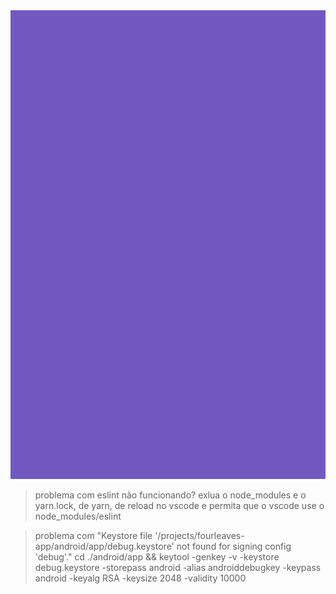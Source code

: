 <img src="./docs/cover.png" alt='capa do projeto' width='1500' height='750' />

> problema com eslint não funcionando?
> exlua o node_modules e o yarn.lock, de yarn, de reload no vscode e permita que o vscode use o node_modules/eslint

> problema com "Keystore file '/projects/fourleaves-app/android/app/debug.keystore' not found for signing config 'debug'."
> cd ./android/app && keytool -genkey -v -keystore debug.keystore -storepass android -alias androiddebugkey -keypass android -keyalg RSA -keysize 2048 -validity 10000
